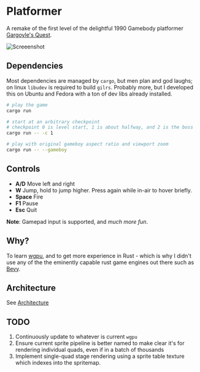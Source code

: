 # Platformer
A remake of the first level of the delightful 1990 Gamebody platformer [Gargoyle's Quest](https://en.wikipedia.org/wiki/Gargoyle%27s_Quest).

![Screeenshot](README_assets/ggq.gif)

## Dependencies

Most dependencies are managed by `cargo`, but men plan and god laughs; on linux `libudev` is required to build `gilrs`. Probably more, but I developed this on Ubuntu and Fedora with a ton of dev libs already installed.


```bash
# play the game
cargo run

# start at an arbitrary checkpoint
# checkpoint 0 is level start, 1 is about halfway, and 2 is the boss
cargo run -- -c 1

# play with original gameboy aspect ratio and viewport zoom
cargo run -- --gameboy
```
## Controls
- **A/D** Move left and right
- **W** Jump, hold to jump higher. Press again while in-air to hover briefly.
- **Space** Fire
- **F1** Pause
- **Esc** Quit

**Note**: Gamepad input is supported, and *much more fun*.

## Why?

To learn [wgpu](https://github.com/gfx-rs/wgpu), and to get more experience in Rust - which is why I didn't use any of the the eminently capable rust game engines out there such as [Bevy](https://bevyengine.org/).

## Architecture

See [Architecture](ARCH.md)

## TODO

1. Continuously update to whatever is current `wgpu`
2. Ensure current sprite pipeline is better named to make clear it's for rendering individual quads, even if in a batch of thousands
3. Implement single-quad stage rendering using a sprite table texture which indexes into the spritemap.